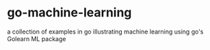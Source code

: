 # go-machine-learning
a collection of examples in go illustrating machine learning using go's Golearn ML package

